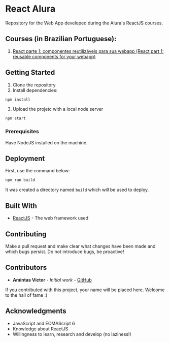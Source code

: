 # React Alura

Repository for the Web App developed during the Alura's ReactJS courses.

## Courses (in Brazilian Portuguese):
1. [React parte 1: componentes reutilizáveis para sua webapp (React part 1: reusable components for your webapp)](https://cursos.alura.com.br/course/react)

## Getting Started
1. Clone the repository
2. Install dependencies:
```bash
npm install
```
3. Upload the projetc with a local node server
```bash
npm start
```
### Prerequisites
Have NodeJS installed on the machine.

## Deployment
First, use the command below:
```bash
npm run build
```
It was created a directory named ```build``` which will be used to deploy. 

## Built With
* [ReactJS](https://reactjs.org/) - The web framework used

## Contributing
Make a pull request and make clear what changes have been made and which bugs persist. Do not introduce bugs, be proactive!

## Contributors
* **Amintas Victor** - *Initial work* - [GitHub](https://github.com/amintasvrp)

 If you contributed with this project, your name will be placed here. Welcome to the hall of fame :)

## Acknowledgments
* JavaScript and ECMAScript 6
* Knowledge about ReactJS
* Willingness to learn, research and develop (no laziness!)

